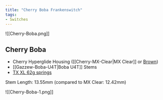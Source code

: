```yaml
---
title: "Cherry Boba Frankenswitch"
tags:
- Switches
---
```


![[Cherry-Boba.png]]

## Cherry Boba

- Cherry Hyperglide Housing ([[Cherry-MX-Clear|MX Clear]] or [Brown](https://divinikey.com/products/cherry-mx-pcb-mount-switches?variant=39807434653761))
- [[Gazzew-Boba-U4T|Boba U4T]] Stems
- [TX XL 62g springs](https://divinikey.com/products/tx-xl-springs?variant=39998118658113)

Stem Length: 13.55mm (compared to MX Clear: 12.42mm)

![[Cherry-Boba-1.png]]
